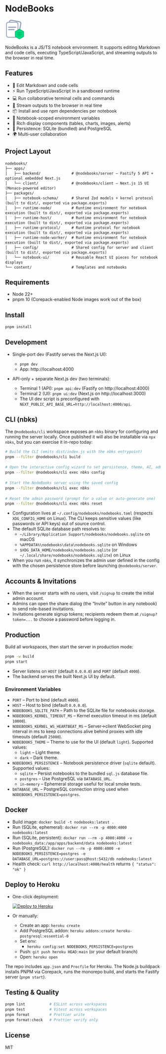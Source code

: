 # NodeBooks

![NodeBooks Logo](./apps/client/public/assets/nodebooks-logo-64x64.png)

NodeBooks is a JS/TS notebook environment. It supports editing Markdown and code cells, executing TypeScript/JavaScript, and streaming outputs to the browser in real time.

## Features

- 📝 Edit Markdown and code cells
- ⚡ Run TypeScript/JavaScript in a sandboxed runtime
- 💻 Run collaborative terminal cells and commands
- 📡 Stream outputs to the browser in real time
- 📦 Install and use npm dependencies per notebook
- 🔐 Notebook-scoped environment variables
- 🧩 Rich display components (tables, charts, images, alerts)
- 💾 Persistence: SQLite (bundled) and PostgreSQL
- 🌍 Multi-user collaboration

## Project Layout

```
nodebooks/
├── apps/
│   ├── backend/              # @nodebooks/server – Fastify 5 API + optional embedded Next.js
│   └── client/               # @nodebooks/client – Next.js 15 UI (Monaco-powered editor)
├── packages/
│   ├── notebook-schema/      # Shared Zod models + kernel protocol (built to dist/, exported via package.exports)
│   ├── runtime-node/         # Runtime environment for notebook execution (built to dist/, exported via package.exports)
│   ├── runtime-host/         # Runtime environment for notebook execution (built to dist/, exported via package.exports)
│   ├── runtime-protocol/     # Runtime protocol for notebook execution (built to dist/, exported via package.exports)
│   ├── runtime-node-worker/  # Runtime environment for notebook execution (built to dist/, exported via package.exports)
│   ├── config/               # Shared config for server and client (built to dist/, exported via package.exports)
│   └── notebook-ui/          # Reusable React UI pieces for notebook displays
└── content/                  # Templates and notebooks
```

## Requirements

- Node 22+
- pnpm 10 (Corepack-enabled Node images work out of the box)

## Install

```bash
pnpm install
```

## Development

- Single-port dev (Fastify serves the Next.js UI):
  - `pnpm dev`
  - App: http://localhost:4000

- API-only + separate Next.js dev (two terminals):
  - Terminal 1 (API): `pnpm api:dev` (Fastify on http://localhost:4000)
  - Terminal 2 (UI): `pnpm ui:dev` (Next.js on http://localhost:3000)
  - The UI dev script is preconfigured with `NEXT_PUBLIC_API_BASE_URL=http://localhost:4000/api`.

## CLI (nbks)

The `@nodebooks/cli` workspace exposes an `nbks` binary for configuring and running the server locally. Once published it will also be installable via `npx nbks`, but you can exercise it in-repo today:

```bash
# Build the CLI (emits dist/index.js with the nbks entrypoint)
pnpm --filter @nodebooks/cli build

# Open the interactive config wizard to set persistence, theme, AI, admin user
pnpm --filter @nodebooks/cli exec nbks config

# Start the NodeBooks server using the saved config
pnpm --filter @nodebooks/cli exec nbks

# Reset the admin password (prompt for a value or auto-generate one)
pnpm --filter @nodebooks/cli exec nbks reset
```

- Configuration lives at `~/.config/nodebooks/nodebooks.toml` (respects `XDG_CONFIG_HOME` on Linux). The CLI keeps sensitive values (like passwords or API keys) out of source control.
- The default SQLite database path resolves to:
  - `~/Library/Application Support/nodebooks/nodebooks.sqlite` on macOS
  - `%APPDATA%\nodebooks\data\nodebooks.sqlite` on Windows
  - `$XDG_DATA_HOME/nodebooks/nodebooks.sqlite` (or `~/.local/share/nodebooks/nodebooks.sqlite`) on Linux
- When you run `nbks`, it synchronizes the admin user defined in the config with the chosen persistence store before launching `@nodebooks/server`.

## Accounts & Invitations

- When the server starts with no users, visit `/signup` to create the initial admin account.
- Admins can open the share dialog (the “Invite” button in any notebook) to send role-based invitations.
- Invitations generate signup tokens; recipients redeem them at `/signup?token=...` to choose a password before logging in.

## Production

Build all workspaces, then start the server in production mode:

```bash
pnpm -w build
pnpm start
```

- Server listens on `HOST` (default `0.0.0.0`) and `PORT` (default `4000`).
- The backend serves the built Next.js UI by default.

### Environment Variables

- `PORT` – Port to bind (default `4000`).
- `HOST` – Host to bind (default `0.0.0.0`).
- `NODEBOOKS_SQLITE_PATH` – Path to the SQLite file for notebooks storage.
- `NODEBOOKS_KERNEL_TIMEOUT_MS` – Kernel execution timeout in ms (default `10000`).
- `NODEBOOKS_KERNEL_WS_HEARTBEAT_MS` – Server→client WebSocket ping interval in ms to keep connections alive behind proxies with idle timeouts (default `25000`).
- `NODEBOOKS_THEME` – Theme to use for the UI (default `light`). Supported values:
  - `light` – Light theme.
  - `dark` – Dark theme.
- `NODEBOOKS_PERSISTENCE` – Notebook persistence driver (`sqlite` default). Supported values:
  - `sqlite` – Persist notebooks to the bundled `sql.js` database file.
  - `postgres` – Use PostgreSQL via `DATABASE_URL`.
  - `in-memory` – Ephemeral storage useful for local smoke tests.
- `DATABASE_URL` – PostgreSQL connection string used when `NODEBOOKS_PERSISTENCE=postgres`.

## Docker

- Build image: `docker build -t nodebooks:latest .`
- Run (SQLite, ephemeral): `docker run --rm -p 4000:4000 nodebooks:latest`
- Run (SQLite, persistent): `docker run --rm -p 4000:4000 -v nodebooks_data:/app/apps/backend/data nodebooks:latest`
- Run (PostgreSQL): `docker run --rm -p 4000:4000 -e NODEBOOKS_PERSISTENCE=postgres -e DATABASE_URL=postgres://user:pass@host:5432/db nodebooks:latest`
- Health check: `curl http://localhost:4000/health` returns `{ "status": "ok" }`

## Deploy to Heroku

- One-click deployment:

  [![Deploy to Heroku](https://www.herokucdn.com/deploy/button.svg)](https://heroku.com/deploy?template=https://github.com/julianduque/nodebooks)

- Or manually:
  - Create an app: `heroku create`
  - Add PostgreSQL addon: `heroku addons:create heroku-postgresql:essential-0`
  - Set env:
    - `heroku config:set NODEBOOKS_PERSISTENCE=postgres`
  - Push: `git push heroku HEAD:main` (or your default branch)
  - Open: `heroku open`

The repo includes `app.json` and `Procfile` for Heroku. The Node.js buildpack installs PNPM via Corepack, runs the monorepo build, and starts the Fastify server (`pnpm start`).

## Testing & Quality

```bash
pnpm lint           # ESLint across workspaces
pnpm test           # Vitest across workspaces
pnpm format         # Prettier write
pnpm format:check   # Prettier verify only
```

## License

MIT
